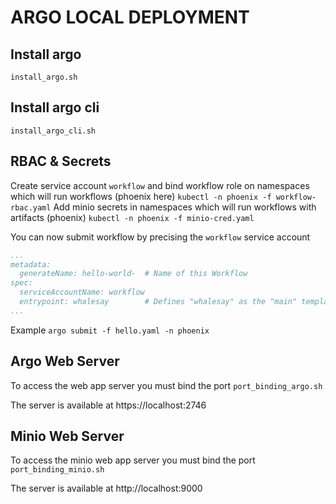 # ARGO LOCAL DEPLOYMENT
## Install argo
`install_argo.sh`

## Install argo cli
`install_argo_cli.sh`

## RBAC & Secrets
Create service account `workflow` and bind workflow role on namespaces which will run workflows (phoenix here)
`kubectl -n phoenix -f workflow-rbac.yaml`
Add minio secrets in namespaces which will run workflows with artifacts (phoenix)
`kubectl -n phoenix -f minio-cred.yaml`

You can now submit workflow by precising the `workflow` service account
``` yaml
...
metadata:
  generateName: hello-world-  # Name of this Workflow
spec:
  serviceAccountName: workflow
  entrypoint: whalesay        # Defines "whalesay" as the "main" template
...
```
Example
`argo submit -f hello.yaml -n phoenix`

## Argo Web Server
To access the web app server you must bind the port
`port_binding_argo.sh`

The server is available at https://localhost:2746

## Minio Web Server
To access the minio web app server you must bind the port
`port_binding_minio.sh`

The server is available at http://localhost:9000
